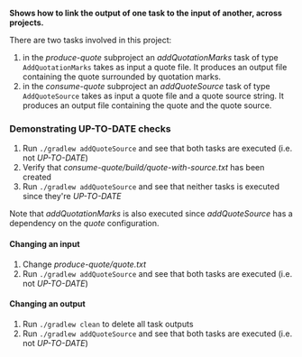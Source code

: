 **Shows how to link the output of one task to the input of another, across projects.**

There are two tasks involved in this project:

1. in the *produce-quote* subproject an *addQuotationMarks* task of type `AddQuotationMarks` takes as input a quote file. It produces an output file
containing the quote surrounded by quotation marks.
1. in the *consume-quote* subproject an *addQuoteSource* task of type `AddQuoteSource` takes as input a quote file and a quote source string. 
It produces an output file containing the quote and the quote source.

### Demonstrating UP-TO-DATE checks

1. Run `./gradlew addQuoteSource` and see that both tasks are executed (i.e. not *UP-TO-DATE*)
1. Verify that *consume-quote/build/quote-with-source.txt* has been created
1. Run `./gradlew addQuoteSource` and see that neither tasks is executed since they're *UP-TO-DATE*

Note that *addQuotationMarks* is also executed since *addQuoteSource* has a dependency on the *quote* configuration.

#### Changing an input
1. Change *produce-quote/quote.txt*
1. Run `./gradlew addQuoteSource` and see that both tasks are executed (i.e. not *UP-TO-DATE*)

#### Changing an output
1. Run `./gradlew clean` to delete all task outputs
1. Run `./gradlew addQuoteSource` and see that both tasks are executed (i.e. not *UP-TO-DATE*)